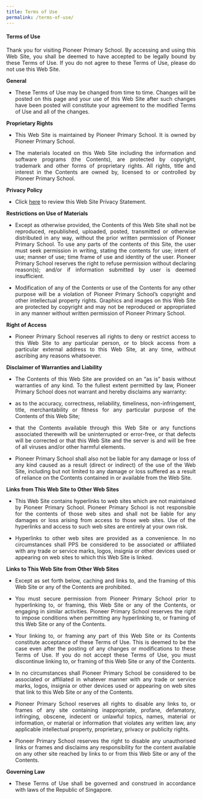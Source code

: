 ```yaml
---
title: Terms of Use
permalink: /terms-of-use/
---
```

#### Terms of Use

<p align="Justify">Thank you for visiting Pioneer Primary School. By accessing and using this Web Site, you shall be deemed to have accepted to be legally bound by these Terms of Use. If you do not agree to these Terms of Use, please do not use this Web Site.</p>

**General**

*   <p align="Justify">These Terms of Use may be changed from time to time. Changes will be posted on this page and your use of this Web Site after such changes have been posted will constitute your agreement to the modified Terms of Use and all of the changes.</p>

**Proprietary Rights**

*   <p align="Justify">This Web Site is maintained by Pioneer Primary School. It is owned by Pioneer Primary School.
*   <p align="Justify">The materials located on this Web Site including the information and software programs (the Contents), are protected by copyright, trademark and other forms of proprietary rights. All rights, title and interest in the Contents are owned by, licensed to or controlled by Pioneer Primary School.</p>

**Privacy Policy**

*   Click [here](/privacy/) to review this Web Site Privacy Statement.

**Restrictions on Use of Materials**

*   <p align="Justify">Except as otherwise provided, the Contents of this Web Site shall not be reproduced, republished, uploaded, posted, transmitted or otherwise distributed in any way, without the prior written permission of Pioneer Primary School. To use any parts of the contents of this Site, the user must seek permission in writing, stating the contents for use; intent of use; manner of use; time frame of use and identity of the user. Pioneer Primary School reserves the right to refuse permission without declaring reason(s); and/or if information submitted by user is deemed insufficient.</p>
*   <p align="Justify">Modification of any of the Contents or use of the Contents for any other purpose will be a violation of Pioneer Primary School’s copyright and other intellectual property rights. Graphics and images on this Web Site are protected by copyright and may not be reproduced or appropriated in any manner without written permission of Pioneer Primary School.</p>

**Right of Access**

*   <p align="Justify">Pioneer Primary School reserves all rights to deny or restrict access to this Web Site to any particular person, or to block access from a particular external address to this Web Site, at any time, without ascribing any reasons whatsoever.</p>

**Disclaimer of Warranties and Liability**

*   <p align="Justify">The Contents of this Web Site are provided on an “as is” basis without warranties of any kind. To the fullest extent permitted by law, Pioneer Primary School does not warrant and hereby disclaims any warranty:</p>
    
 * <p align="Justify">as to the accuracy, correctness, reliability, timeliness, non-infringement, title, merchantability or fitness for any particular purpose of the Contents of this Web Site;
*   <p align="Justify">that the Contents available through this Web Site or any functions associated therewith will be uninterrupted or error-free, or that defects will be corrected or that this Web Site and the server is and will be free of all viruses and/or other harmful elements.</p>
    
*   <p align="Justify">Pioneer Primary School shall also not be liable for any damage or loss of any kind caused as a result (direct or indirect) of the use of the Web Site, including but not limited to any damage or loss suffered as a result of reliance on the Contents contained in or available from the Web Site.</p>

**Links from This Web Site to Other Web Sites** 

*   <p align="Justify">This Web Site contains hyperlinks to web sites which are not maintained by Pioneer Primary School. Pioneer Primary School is not responsible for the contents of those web sites and shall not be liable for any damages or loss arising from access to those web sites. Use of the hyperlinks and access to such web sites are entirely at your own risk.
*   <p align="Justify">Hyperlinks to other web sites are provided as a convenience. In no circumstances shall PPS be considered to be associated or affiliated with any trade or service marks, logos, insignia or other devices used or appearing on web sites to which this Web Site is linked.</p>

**Links to This Web Site from Other Web Sites** 

*   <p align="Justify">Except as set forth below, caching and links to, and the framing of this Web Site or any of the Contents are prohibited.</p>
*   <p align="Justify">You must secure permission from Pioneer Primary School prior to hyperlinking to, or framing, this Web Site or any of the Contents, or engaging in similar activities. Pioneer Primary School reserves the right to impose conditions when permitting any hyperlinking to, or framing of this Web Site or any of the Contents.</p>
*   <p align="Justify">Your linking to, or framing any part of this Web Site or its Contents constitute acceptance of these Terms of Use. This is deemed to be the case even after the posting of any changes or modifications to these Terms of Use. If you do not accept these Terms of Use, you must discontinue linking to, or framing of this Web Site or any of the Contents.</p>
*   <p align="Justify">In no circumstances shall Pioneer Primary School be considered to be associated or affiliated in whatever manner with any trade or service marks, logos, insignia or other devices used or appearing on web sites that link to this Web Site or any of the Contents.</p>
*   <p align="Justify">Pioneer Primary School reserves all rights to disable any links to, or frames of any site containing inappropriate, profane, defamatory, infringing, obscene, indecent or unlawful topics, names, material or information, or material or information that violates any written law, any applicable intellectual property, proprietary, privacy or publicity rights.</p>
*   <p align="Justify">Pioneer Primary School reserves the right to disable any unauthorised links or frames and disclaims any responsibility for the content available on any other site reached by links to or from this Web Site or any of the Contents.</p>

**Governing Law**

*   <p align="Justify">These Terms of Use shall be governed and construed in accordance with laws of the Republic of Singapore.</p>